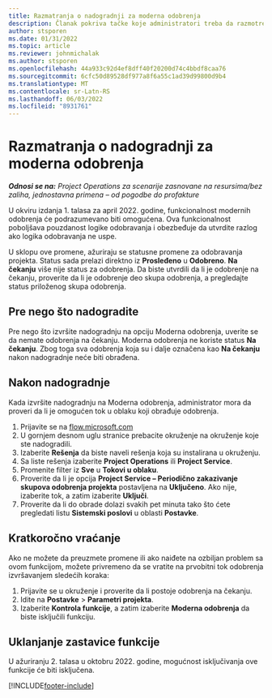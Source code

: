 ```yaml
---
title: Razmatranja o nadogradnji za moderna odobrenja
description: Članak pokriva tačke koje administratori treba da razmotre kada omogućavaju funkcionalnost modernih odobrenja.
author: stsporen
ms.date: 01/31/2022
ms.topic: article
ms.reviewer: johnmichalak
ms.author: stsporen
ms.openlocfilehash: 44a933c92d4ef8dff40f20200d74c4bbdf8caa76
ms.sourcegitcommit: 6cfc50d89528df977a8f6a55c1ad39d99800d9b4
ms.translationtype: MT
ms.contentlocale: sr-Latn-RS
ms.lasthandoff: 06/03/2022
ms.locfileid: "8931761"
---
```

# <a name="upgrade-considerations-for-modern-approvals"></a>Razmatranja o nadogradnji za moderna odobrenja 

_**Odnosi se na:** Project Operations za scenarije zasnovane na resursima/bez zaliha, jednostavna primena – od pogodbe do profakture_

U okviru izdanja 1. talasa za april 2022. godine, funkcionalnost modernih odobrenja će podrazumevano biti omogućena. Ova funkcionalnost poboljšava pouzdanost logike odobravanja i obezbeđuje da utvrdite razlog ako logika odobravanja ne uspe.

U sklopu ove promene, ažuriraju se statusne promene za odobravanja projekta. Status sada prelazi direktno iz **Prosleđeno** u **Odobreno**. **Na čekanju** više nije status za odobrenja. Da biste utvrdili da li je odobrenje na čekanju, proverite da li je odobrenje deo skupa odobrenja, a pregledajte status priloženog skupa odobrenja.

## <a name="before-you-upgrade"></a>Pre nego što nadogradite

Pre nego što izvršite nadogradnju na opciju Moderna odobrenja, uverite se da nemate odobrenja na čekanju. Moderna odobrenja ne koriste status **Na čekanju**. Zbog toga sva odobrenja koja su i dalje označena kao **Na čekanju** nakon nadogradnje neće biti obrađena.

## <a name="after-you-upgrade"></a>Nakon nadogradnje

Kada izvršite nadogradnju na Moderna odobrenja, administrator mora da proveri da li je omogućen tok u oblaku koji obrađuje odobrenja.

1. Prijavite se na [flow.microsoft.com](https://flow.microsoft.com)
2. U gornjem desnom uglu stranice prebacite okruženje na okruženje koje ste nadogradili.
3. Izaberite **Rešenja** da biste naveli rešenja koja su instalirana u okruženju.
4. Sa liste rešenja izaberite **Project Operations** ili **Project Service**.
5. Promenite filter iz **Sve** u **Tokovi u oblaku**.
6. Proverite da li je opcija **Project Service – Periodično zakazivanje skupova odobrenja projekta** postavljena na **Uključeno**. Ako nije, izaberite tok, a zatim izaberite **Uključi**.
7. Proverite da li do obrade dolazi svakih pet minuta tako što ćete pregledati listu **Sistemski poslovi** u oblasti **Postavke**.

## <a name="short-term-rollback"></a>Kratkoročno vraćanje

Ako ne možete da preuzmete promene ili ako naiđete na ozbiljan problem sa ovom funkcijom, možete privremeno da se vratite na prvobitni tok odobrenja izvršavanjem sledećih koraka:
1. Prijavite se u okruženje i proverite da li postoje odobrenja na čekanju.
2. Idite na **Postavke** > **Parametri projekta**.
3. Izaberite **Kontrola funkcije**, a zatim izaberite **Moderna odobrenja** da biste isključili funkciju.

## <a name="removing-the-feature-flag"></a>Uklanjanje zastavice funkcije

U ažuriranju 2. talasa u oktobru 2022. godine, mogućnost isključivanja ove funkcije će biti isključena.

[!INCLUDE[footer-include](../includes/footer-banner.md)]
